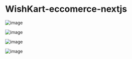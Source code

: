 # WishKart-eccomerce-nextjs

![image](https://github.com/akashprajapati20/WishKart-ecommerce-nextjs/assets/92972992/85b1957e-f127-45a5-9bad-f311494b5a82)

![image](https://github.com/akashprajapati20/WishKart-ecommerce-nextjs/assets/92972992/2fa4a8c3-9f6b-4157-a456-d28c35f6709e)

![image](https://github.com/akashprajapati20/WishKart-ecommerce-nextjs/assets/92972992/7b216d7c-0ffe-4c07-a000-366437e705e6)

![image](https://github.com/akashprajapati20/WishKart-ecommerce-nextjs/assets/92972992/5c41cffd-48c1-4690-bb4f-740c5f5bbfb0)






